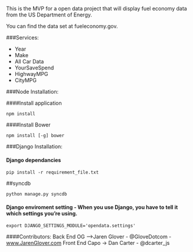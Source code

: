 This is the MVP for a open data project that will display fuel economy data from the US Department of Energy. 

You can find the data set at fueleconomy.gov.

###Services:
* Year
* Make
* All Car Data
* YourSaveSpend
* HighwayMPG
* CityMPG

###Node Installation:

####Install application
```
npm install
```

####Install Bower
```
npm install [-g] bower
```


###Django Installation:

#### Django dependancies
```
pip install -r requirement_file.txt
```
##syncdb
```
python manage.py syncdb
```

#### Django enviroment setting - When you use Django, you have to tell it which settings you’re using. 
```
export DJANGO_SETTINGS_MODULE='opendata.settings'
```

####Contributors: 
Back End OG -->Jaren Glover - @GloveDotcom - www.JarenGlover.com
Front End Capo -> Dan Carter - @dcarter_js 	    
